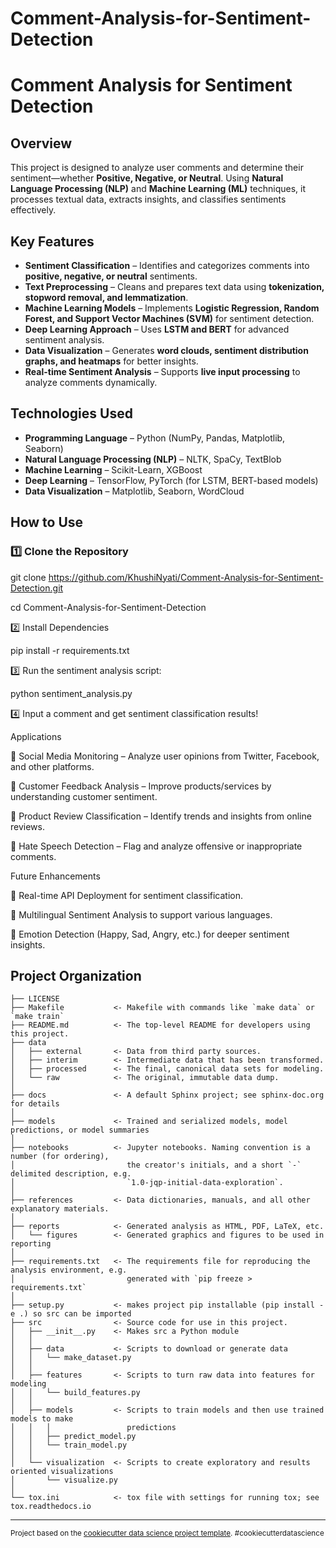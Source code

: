Comment-Analysis-for-Sentiment-Detection
==============================
# **Comment Analysis for Sentiment Detection**  

##  Overview  
This project is designed to analyze user comments and determine their sentiment—whether **Positive, Negative, or Neutral**. Using **Natural Language Processing (NLP)** and **Machine Learning (ML)** techniques, it processes textual data, extracts insights, and classifies sentiments effectively.  

##  Key Features  
- **Sentiment Classification** – Identifies and categorizes comments into **positive, negative, or neutral** sentiments.  
- **Text Preprocessing** – Cleans and prepares text data using **tokenization, stopword removal, and lemmatization**.  
- **Machine Learning Models** – Implements **Logistic Regression, Random Forest, and Support Vector Machines (SVM)** for sentiment detection.  
- **Deep Learning Approach** – Uses **LSTM and BERT** for advanced sentiment analysis.  
- **Data Visualization** – Generates **word clouds, sentiment distribution graphs, and heatmaps** for better insights.  
- **Real-time Sentiment Analysis** – Supports **live input processing** to analyze comments dynamically.  

##  Technologies Used  
- **Programming Language** – Python (NumPy, Pandas, Matplotlib, Seaborn)  
- **Natural Language Processing (NLP)** – NLTK, SpaCy, TextBlob  
- **Machine Learning** – Scikit-Learn, XGBoost  
- **Deep Learning** – TensorFlow, PyTorch (for LSTM, BERT-based models)  
- **Data Visualization** – Matplotlib, Seaborn, WordCloud  

##  How to Use  

### 1️⃣ Clone the Repository  
git clone https://github.com/KhushiNyati/Comment-Analysis-for-Sentiment-Detection.git

cd Comment-Analysis-for-Sentiment-Detection

2️⃣ Install Dependencies

pip install -r requirements.txt

3️⃣ Run the sentiment analysis script:

python sentiment_analysis.py

4️⃣ Input a comment and get sentiment classification results!

Applications

🔹 Social Media Monitoring – Analyze user opinions from Twitter, Facebook, and other platforms.

🔹 Customer Feedback Analysis – Improve products/services by understanding customer sentiment.

🔹 Product Review Classification – Identify trends and insights from online reviews.

🔹 Hate Speech Detection – Flag and analyze offensive or inappropriate comments.

Future Enhancements

🔹 Real-time API Deployment for sentiment classification.

🔹 Multilingual Sentiment Analysis to support various languages.

🔹 Emotion Detection (Happy, Sad, Angry, etc.) for deeper sentiment insights.



Project Organization
------------

    ├── LICENSE
    ├── Makefile           <- Makefile with commands like `make data` or `make train`
    ├── README.md          <- The top-level README for developers using this project.
    ├── data
    │   ├── external       <- Data from third party sources.
    │   ├── interim        <- Intermediate data that has been transformed.
    │   ├── processed      <- The final, canonical data sets for modeling.
    │   └── raw            <- The original, immutable data dump.
    │
    ├── docs               <- A default Sphinx project; see sphinx-doc.org for details
    │
    ├── models             <- Trained and serialized models, model predictions, or model summaries
    │
    ├── notebooks          <- Jupyter notebooks. Naming convention is a number (for ordering),
    │                         the creator's initials, and a short `-` delimited description, e.g.
    │                         `1.0-jqp-initial-data-exploration`.
    │
    ├── references         <- Data dictionaries, manuals, and all other explanatory materials.
    │
    ├── reports            <- Generated analysis as HTML, PDF, LaTeX, etc.
    │   └── figures        <- Generated graphics and figures to be used in reporting
    │
    ├── requirements.txt   <- The requirements file for reproducing the analysis environment, e.g.
    │                         generated with `pip freeze > requirements.txt`
    │
    ├── setup.py           <- makes project pip installable (pip install -e .) so src can be imported
    ├── src                <- Source code for use in this project.
    │   ├── __init__.py    <- Makes src a Python module
    │   │
    │   ├── data           <- Scripts to download or generate data
    │   │   └── make_dataset.py
    │   │
    │   ├── features       <- Scripts to turn raw data into features for modeling
    │   │   └── build_features.py
    │   │
    │   ├── models         <- Scripts to train models and then use trained models to make
    │   │   │                 predictions
    │   │   ├── predict_model.py
    │   │   └── train_model.py
    │   │
    │   └── visualization  <- Scripts to create exploratory and results oriented visualizations
    │       └── visualize.py
    │
    └── tox.ini            <- tox file with settings for running tox; see tox.readthedocs.io


--------

<p><small>Project based on the <a target="_blank" href="https://drivendata.github.io/cookiecutter-data-science/">cookiecutter data science project template</a>. #cookiecutterdatascience</small></p>
